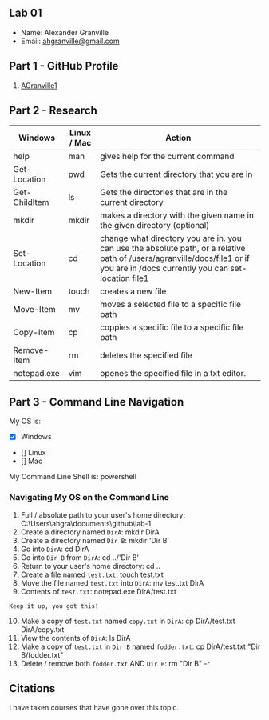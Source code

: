 ## Lab 01

- Name: Alexander Granville  
- Email: ahgranville@gmail.com

## Part 1 - GitHub Profile

1. [AGranville1](FIXTHISURL-https://github.com/AGranville1)

## Part 2 - Research

| Windows | Linux / Mac | Action |
| ---     | ---         | ---    |
| help    | man         | gives help for the current command       |
| Get-Location | pwd    | Gets the current directory that you are in |
| Get-ChildItem | ls    | Gets the directories that are in the current directory|
| mkdir   | mkdir       | makes a directory with the given name in the given directory (optional)       |
| Set-Location | cd     | change what directory you are in. you can use the absolute path, or a relative path of /users/agranville/docs/file1 or if you are in /docs currently you can set-location file1       |
| New-Item | touch      | creates a new file       |
| Move-Item | mv        | moves a selected file to a specific file path       |
| Copy-Item | cp        | coppies a specific file to a specific file path       |
| Remove-Item | rm      | deletes the specified file        |  
| notepad.exe | vim     | openes the specified file in a txt editor.       |

## Part 3 - Command Line Navigation

My OS is:
- [x] Windows
- [] Linux
- [] Mac

My Command Line Shell is: powershell

### Navigating My OS on the Command Line

1. Full / absolute path to your user's home directory: C:\Users\ahgra\documents\github\lab-1
2. Create a directory named `DirA`: mkdir DirA
3. Create a directory named `Dir B`: mkdir 'Dir B'
4. Go into `DirA`: cd DirA
5. Go into `Dir B` from `DirA`: cd ../'Dir B'
6. Return to your user's home directory: cd ..
7. Create a file named `test.txt`: touch test.txt   
8. Move the file named `test.txt` into `DirA`: mv test.txt DirA
9. Contents of `test.txt`: notepad.exe DirA/test.txt
```
Keep it up, you got this!
```
10. Make a copy of `test.txt` named `copy.txt` in `DirA`: cp DirA/test.txt DirA/copy.txt
11. View the contents of `DirA`: ls DirA
12. Make a copy of `test.txt` in `Dir B` named `fodder.txt`: cp DirA/test.txt "Dir B/fodder.txt"
13. Delete / remove both `fodder.txt` AND `Dir B`: rm "Dir B" -r

## Citations

I have taken courses that have gone over this topic.



